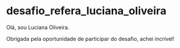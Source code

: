 # desafio_refera_luciana_oliveira

Olá, sou Luciana Oliveira.

Obrigada pela oportunidade de participar do desafio, achei incrível!
